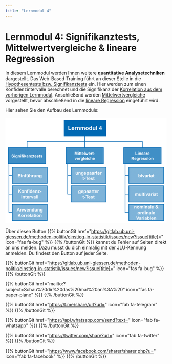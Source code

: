 ```yaml
---
title: "Lernmodul 4"
---
```


# Lernmodul 4: Signifikanztests, Mittelwertvergleiche & lineare Regression

In diesem Lernmodul werden Ihnen weitere **quantitative Analysetechniken** dargestellt. Das Web-Based-Training führt an dieser Stelle in die [Hypothesentests bzw. Signifikanztests](./chapter1/index.html) ein. Hier werden zum einen Konfidenzintervalle berechnet und die Signifikanz der [Korrelation aus dem vorherigen Lernmodul](../LM3/chapter2/subchapter3/page-2-3-a/). Anschließend werden [Mittelwertvergleiche](./chapter2/index.html) vorgestellt, bevor abschließend in die [lineare Regression](./chapter3/index.html) eingeführt wird.

Hier sehen Sie den Aufbau des Lernmoduls:

![Aufbau Lernmodul 4](./images/lernmodul4.PNG)

Über diesen Button {{% buttonGit href="https://gitlab.ub.uni-giessen.de/methoden-politik/einstieg-in-statistik/issues/new?issue[title]=" icon="fas fa-bug" %}} {{% /buttonGit %}} kannst du Fehler auf Seiten direkt an uns melden. Dazu musst du dich einmalig mit der JLU-Kennung anmelden. Du findest den Button auf jeder Seite.

{{% buttonGit href="https://gitlab.ub.uni-giessen.de/methoden-politik/einstieg-in-statistik/issues/new?issue[title]=" icon="fas fa-bug" %}} {{% /buttonGit %}} 

{{% buttonGit href="mailto:?subject=Schau%20dir%20das%20mal%20an%3A%20" icon="fas fa-paper-plane" %}} {{% /buttonGit %}}

{{% buttonGit href="https://t.me/share/url?url=" icon="fab fa-telegram" %}} {{% /buttonGit %}}

{{% buttonGit href="https://api.whatsapp.com/send?text=" icon="fab fa-whatsapp" %}} {{% /buttonGit %}}

{{% buttonGit href="https://twitter.com/share?url=" icon="fab fa-twitter" %}} {{% /buttonGit %}}

{{% buttonGit href="https://www.facebook.com/sharer/sharer.php?u=" icon="fab fa-facebook" %}} {{% /buttonGit %}}